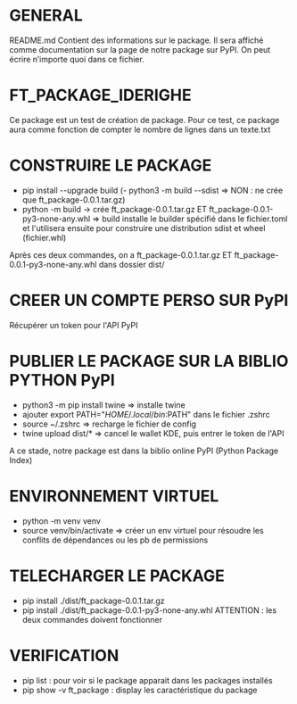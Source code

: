 # GENERAL

README.md Contient des informations sur le package. Il sera affiché comme documentation
sur la page de notre package sur PyPI. On peut écrire n’importe quoi dans ce fichier.

# FT_PACKAGE_IDERIGHE

Ce package est un test de création de package. Pour ce test, ce package aura comme 
fonction de compter le nombre de lignes dans un texte.txt

# CONSTRUIRE LE PACKAGE

 - pip install --upgrade build
 (- python3 -m build --sdist => NON : ne crée que ft_package-0.0.1.tar.gz)
 - python -m build -> crée ft_package-0.0.1.tar.gz ET ft_package-0.0.1-py3-none-any.whl
=> build installe le builder spécifié dans le fichier.toml
et l'utilisera ensuite pour construire une distribution sdist et wheel (fichier.whl)

Après ces deux commandes, on a ft_package-0.0.1.tar.gz ET ft_package-0.0.1-py3-none-any.whl dans dossier dist/

# CREER UN COMPTE PERSO SUR PyPI

Récupérer un token pour l'API PyPI

# PUBLIER LE PACKAGE SUR LA BIBLIO PYTHON PyPI

 - python3 -m pip install twine => installe twine
 - ajouter export PATH="$HOME/.local/bin:$PATH" dans le fichier .zshrc
 - source ~/.zshrc => recharge le fichier de config
 - twine upload dist/* => cancel le wallet KDE, puis entrer le token de l'API

A ce stade, notre package est dans la biblio online PyPI (Python Package Index)

# ENVIRONNEMENT VIRTUEL

 - python -m venv venv
 - source venv/bin/activate
 => créer un env virtuel pour résoudre les conflits de dépendances ou les pb de permissions

# TELECHARGER LE PACKAGE

 - pip install ./dist/ft_package-0.0.1.tar.gz
 - pip install ./dist/ft_package-0.0.1-py3-none-any.whl
ATTENTION : les deux commandes doivent fonctionner

# VERIFICATION

 - pip list : pour voir si le package apparait dans les packages installés
 - pip show -v ft_package : display les caractéristique du package
